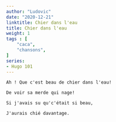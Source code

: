 ```yaml
---
author: "Ludovic"
date: "2020-12-21"
linktitle: Chier dans l'eau  
title: Chier dans l'eau
weight: 1
tags : [
    "caca",
    "chansons",   
]
series:
- Hugo 101
---
```


    Ah ! Que c'est beau de chier dans l'eau!
 
    De voir sa merde qui nage!
 
    Si j'avais su qu'c'était si beau,

    J'aurais chié davantage.